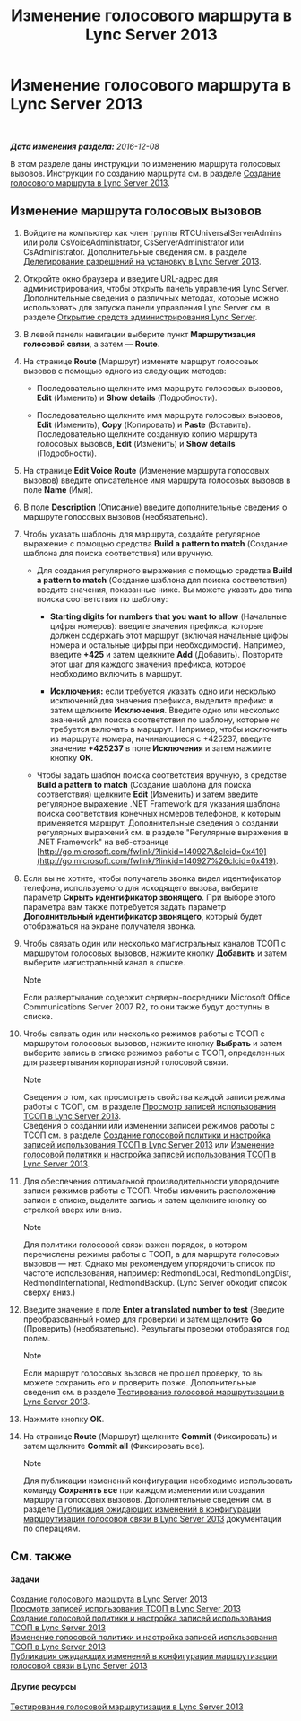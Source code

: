 ﻿---
title: Изменение голосового маршрута в Lync Server 2013
TOCTitle: Изменение голосового маршрута в Lync Server 2013
ms:assetid: afc562cc-8807-489b-8850-dbbe1c1ab9f5
ms:mtpsurl: https://technet.microsoft.com/ru-ru/library/Gg412838(v=OCS.15)
ms:contentKeyID: 49310849
ms.date: 12/10/2016
mtps_version: v=OCS.15
ms.translationtype: HT
---

# Изменение голосового маршрута в Lync Server 2013

 

_**Дата изменения раздела:** 2016-12-08_

В этом разделе даны инструкции по изменению маршрута голосовых вызовов. Инструкции по созданию маршрута см. в разделе [Создание голосового маршрута в Lync Server 2013](lync-server-2013-create-a-voice-route.md).

## Изменение маршрута голосовых вызовов

1.  Войдите на компьютер как член группы RTCUniversalServerAdmins или роли CsVoiceAdministrator, CsServerAdministrator или CsAdministrator. Дополнительные сведения см. в разделе [Делегирование разрешений на установку в Lync Server 2013](lync-server-2013-delegate-setup-permissions.md).

2.  Откройте окно браузера и введите URL-адрес для администрирования, чтобы открыть панель управления Lync Server. Дополнительные сведения о различных методах, которые можно использовать для запуска панели управления Lync Server см. в разделе [Открытие средств администрирования Lync Server](lync-server-2013-open-lync-server-administrative-tools.md).

3.  В левой панели навигации выберите пункт **Маршрутизация голосовой связи**, а затем — **Route**.

4.  На странице **Route** (Маршрут) измените маршрут голосовых вызовов с помощью одного из следующих методов:
    
      - Последовательно щелкните имя маршрута голосовых вызовов, **Edit** (Изменить) и **Show details** (Подробности).
    
      - Последовательно щелкните имя маршрута голосовых вызовов, **Edit** (Изменить), **Copy** (Копировать) и **Paste** (Вставить). Последовательно щелкните созданную копию маршрута голосовых вызовов, **Edit** (Изменить) и **Show details** (Подробности).

5.  На странице **Edit Voice Route** (Изменение маршрута голосовых вызовов) введите описательное имя маршрута голосовых вызовов в поле **Name** (Имя).

6.  В поле **Description** (Описание) введите дополнительные сведения о маршруте голосовых вызовов (необязательно).

7.  Чтобы указать шаблоны для маршрута, создайте регулярное выражение с помощью средства **Build a pattern to match** (Создание шаблона для поиска соответствия) или вручную.
    
      - Для создания регулярного выражения с помощью средства **Build a pattern to match** (Создание шаблона для поиска соответствия) введите значения, показанные ниже. Вы можете указать два типа поиска соответствия по шаблону:
        
          - **Starting digits for numbers that you want to allow** (Начальные цифры номеров): введите значения префикса, которые должен содержать этот маршрут (включая начальные цифры номера и остальные цифры при необходимости). Например, введите **+425** и затем щелкните **Add** (Добавить). Повторите этот шаг для каждого значения префикса, которое необходимо включить в маршрут.
        
          - **Исключения:** если требуется указать одно или несколько исключений для значения префикса, выделите префикс и затем щелкните **Исключения**. Введите одно или несколько значений для поиска соответствия по шаблону, которые *не* требуется включать в маршрут. Например, чтобы исключить из маршрута номера, начинающиеся с +425237, введите значение **+425237** в поле **Исключения** и затем нажмите кнопку **ОК**.
    
      - Чтобы задать шаблон поиска соответствия вручную, в средстве **Build a pattern to match** (Создание шаблона для поиска соответствия) щелкните **Edit** (Изменить) и затем введите регулярное выражение .NET Framework для указания шаблона поиска соответствия конечных номеров телефонов, к которым применяется маршрут. Дополнительные сведения о создании регулярных выражений см. в разделе "Регулярные выражения в .NET Framework" на веб-странице [http://go.microsoft.com/fwlink/?linkid=140927\&clcid=0x419](http://go.microsoft.com/fwlink/?linkid=140927%26clcid=0x419).

8.  Если вы не хотите, чтобы получатель звонка видел идентификатор телефона, используемого для исходящего вызова, выберите параметр **Скрыть идентификатор звонящего**. При выборе этого параметра вам также потребуется задать параметр **Дополнительный идентификатор звонящего**, который будет отображаться на экране получателя звонка.

9.  Чтобы связать один или несколько магистральных каналов ТСОП с маршрутом голосовых вызовов, нажмите кнопку **Добавить** и затем выберите магистральный канал в списке.
    
    > [!note]  
    > Если развертывание содержит серверы-посредники Microsoft Office Communications Server 2007 R2, то они также будут доступны в списке.

10. Чтобы связать один или несколько режимов работы с ТСОП с маршрутом голосовых вызовов, нажмите кнопку **Выбрать** и затем выберите запись в списке режимов работы с ТСОП, определенных для развертывания корпоративной голосовой связи.
    
    > [!note]  
    > Сведения о том, как просмотреть свойства каждой записи режима работы с ТСОП, см. в разделе <a href="lync-server-2013-view-pstn-usage-records.md">Просмотр записей использования ТСОП в Lync Server 2013</a>.<br />    Сведения о создании или изменении записей режимов работы с ТСОП см. в разделе <a href="lync-server-2013-create-a-voice-policy-and-configure-pstn-usage-records.md">Создание голосовой политики и настройка записей использования ТСОП в Lync Server 2013</a> или <a href="lync-server-2013-modify-a-voice-policy-and-configure-pstn-usage-records.md">Изменение голосовой политики и настройка записей использования ТСОП в Lync Server 2013</a>.

11. Для обеспечения оптимальной производительности упорядочите записи режимов работы с ТСОП. Чтобы изменить расположение записи в списке, выделите запись и затем щелкните кнопку со стрелкой вверх или вниз.
    
    > [!note]  
    > Для политики голосовой связи важен порядок, в котором перечислены режимы работы с ТСОП, а для маршрута голосовых вызовов — нет. Однако мы рекомендуем упорядочить список по частоте использования, например: RedmondLocal, RedmondLongDist, RedmondInternational, RedmondBackup. (Lync Server обходит список сверху вниз.)

12. Введите значение в поле **Enter a translated number to test** (Введите преобразованный номер для проверки) и затем щелкните **Go** (Проверить) (необязательно). Результаты проверки отобразятся под полем.
    
    > [!note]  
    > Если маршрут голосовых вызовов не прошел проверку, то вы можете сохранить его и проверить позже. Дополнительные сведения см. в разделе <a href="lync-server-2013-test-voice-routing.md">Тестирование голосовой маршрутизации в Lync Server 2013</a>.

13. Нажмите кнопку **ОК**.

14. На странице **Route** (Маршрут) щелкните **Commit** (Фиксировать) и затем щелкните **Commit all** (Фиксировать все).
    
    > [!note]  
    > Для публикации изменений конфигурации необходимо использовать команду <strong>Сохранить все</strong> при каждом изменении или создании маршрута голосовых вызовов. Дополнительные сведения см. в разделе <a href="lync-server-2013-publish-pending-changes-to-the-voice-routing-configuration.md">Публикация ожидающих изменений в конфигурации маршрутизации голосовой связи в Lync Server 2013</a> документации по операциям.

## См. также

#### Задачи

[Создание голосового маршрута в Lync Server 2013](lync-server-2013-create-a-voice-route.md)  
[Просмотр записей использования ТСОП в Lync Server 2013](lync-server-2013-view-pstn-usage-records.md)  
[Создание голосовой политики и настройка записей использования ТСОП в Lync Server 2013](lync-server-2013-create-a-voice-policy-and-configure-pstn-usage-records.md)  
[Изменение голосовой политики и настройка записей использования ТСОП в Lync Server 2013](lync-server-2013-modify-a-voice-policy-and-configure-pstn-usage-records.md)  
[Публикация ожидающих изменений в конфигурации маршрутизации голосовой связи в Lync Server 2013](lync-server-2013-publish-pending-changes-to-the-voice-routing-configuration.md)  

#### Другие ресурсы

[Тестирование голосовой маршрутизации в Lync Server 2013](lync-server-2013-test-voice-routing.md)

